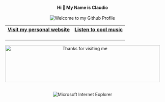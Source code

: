 <!-- "Hero" Header -->
<div align="center">
 <br />
  <div align="center">
<strong>Hi 👋 My Name is Claudio</strong>
</div>
  <br />
  <img src="https://github.com/BrunnerLivio/brunnerlivio/blob/master/images/welcome.png?raw=true" style="max-width: 100%;" alt="Welcome to my Github Profile" />
  <br />
</div>



<!-- Social -->
<table align="center" width="100%">
<tr>
<td align="center">
<a href="https://www.cirianni.dev/">
<strong>Visit my personal website </strong>
<br />
<br />
</td>


<td align="center">
<a href="https://open.spotify.com/playlist/37i9dQZF1E4AhRFH8iYt9q?si=0f22fe111f5f4c1b">
<strong>Listen to cool music</strong>
<br />
<br />
</td>
</tr>
</table>



<!-- Footer -->

<div align="center">

<img height="120" alt="Thanks for visiting me" width="100%" src="https://raw.githubusercontent.com/BrunnerLivio/brunnerlivio/master/images/marquee.svg" />
<br />


<!-- "margin-right: whatever;" -->
<span>&nbsp;&nbsp;&nbsp;&nbsp;</span>  
<img src="https://raw.githubusercontent.com/BrunnerLivio/brunnerlivio/master/images/ie_logo.gif" alt="Microsoft Internet Explorer" />
</div>
